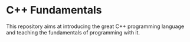 # C++ Fundamentals
This repository aims at introducing the great C++ programming language and teaching the fundamentals of programming with it.
